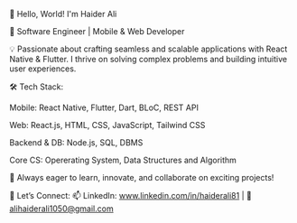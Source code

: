 👋 Hello, World! I'm Haider Ali

🚀 Software Engineer | Mobile & Web Developer

💡 Passionate about crafting seamless and scalable applications with React Native & Flutter. I thrive on solving complex problems and building intuitive user experiences.

🛠 Tech Stack:

Mobile: React Native, Flutter, Dart, BLoC, REST API

Web: React.js, HTML, CSS, JavaScript, Tailwind CSS

Backend & DB: Node.js, SQL, DBMS

Core CS: Opererating System, Data Structures and Algorithm

📌 Always eager to learn, innovate, and collaborate on exciting projects!

🔗 Let’s Connect:
📫 LinkedIn: www.linkedin.com/in/haiderali81 | 📧 alihaiderali1050@gmail.com

<!---
Haiderr-Ali/Haiderr-Ali is a ✨ special ✨ repository because its `README.md` (this file) appears on your GitHub profile.
You can click the Preview link to take a look at your changes.
--->

